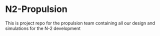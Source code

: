 # N2-Propulsion

This is project repo for the propulsion team containing all our design and simulations for the N-2 development

